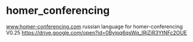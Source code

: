 # homer_conferencing
www.homer-conferencing.com russian language for homer-conferencing V0.25
https://drive.google.com/open?id=0Byipq6qsWq_IRjZiR3YtNFc2OUE
